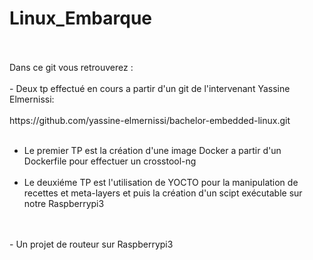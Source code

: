# Linux_Embarque
<br />
<br />
Dans ce git vous retrouverez :
<br />
<br />
  - Deux tp effectué en cours a partir d'un git de l'intervenant Yassine Elmernissi:
<br />
<br />
            https://github.com/yassine-elmernissi/bachelor-embedded-linux.git
<br />
<br />
    <ul>
    <li> Le premier TP est la création d'une image Docker a partir d'un Dockerfile pour effectuer un crosstool-ng </li>
    <br />
    <li> Le deuxiéme TP est l'utilisation de YOCTO pour la manipulation de recettes et meta-layers et puis la création d'un scipt exécutable sur notre Raspberrypi3 </li>
    </ul>
<br />
<br />
  - Un projet de routeur sur Raspberrypi3
